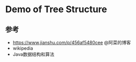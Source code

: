 # Demo of Tree Structure
## 参考
- https://www.jianshu.com/p/456af5480cee @阿菜的博客
- wikipedia
- Java数据结构和算法